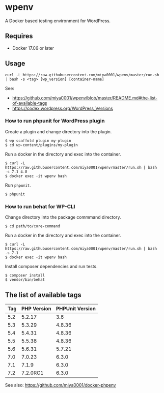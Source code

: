 # wpenv

A Docker based testing environment for WordPress.

## Requires

* Docker 17.06 or later

## Usage

```
curl -L https://raw.githubusercontent.com/miya0001/wpenv/master/run.sh | bash -s <tag> [wp_version] [container-name]
```

See:
* https://github.com/miya0001/wpenv/blob/master/README.md#the-list-of-available-tags
* https://codex.wordpress.org/WordPress_Versions

### How to run phpunit for WordPress plugin

Create a plugin and change directory into the plugin.

```
$ wp scaffold plugin my-plugin
$ cd wp-content/plugins/my-plugin
```

Run a docker in the directory and exec into the container.

```
$ curl -L https://raw.githubusercontent.com/miya0001/wpenv/master/run.sh | bash -s 7.1 4.8
$ docker exec -it wpenv bash
```

Run `phpunit`.

```
$ phpunit
```

### How to run behat for WP-CLI

Change directory into the package commmand directory.

```
$ cd path/to/core-command
```

Run a docker in the directory and exec into the container.

```
$ curl -L https://raw.githubusercontent.com/miya0001/wpenv/master/run.sh | bash -s 7.1
$ docker exec -it wpenv bash
```

Install composer dependencies and run tests.

```
$ composer install
$ vendor/bin/behat
```

## The list of available tags

| Tag | PHP Version | PHPUnit Version |
|-----|-------------|-----------------|
| 5.2 | 5.2.17      | 3.6             |
| 5.3 | 5.3.29      | 4.8.36          |
| 5.4 | 5.4.31      | 4.8.36          |
| 5.5 | 5.5.38      | 4.8.36          |
| 5.6 | 5.6.31      | 5.7.21          |
| 7.0 | 7.0.23      | 6.3.0           |
| 7.1 | 7.1.9       | 6.3.0           |
| 7.2 | 7.2.0RC1    | 6.3.0           |

See also:
https://github.com/miya0001/docker-phpenv
